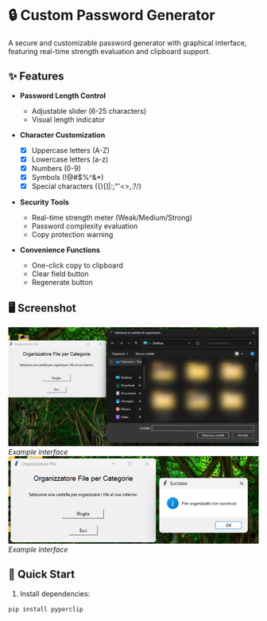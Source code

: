 # 🔒 Custom Password Generator

A secure and customizable password generator with graphical interface, featuring real-time strength evaluation and clipboard support.

## ✨ Features

- **Password Length Control**
  - Adjustable slider (6-25 characters)
  - Visual length indicator

- **Character Customization**
  - [x] Uppercase letters (A-Z)
  - [x] Lowercase letters (a-z)
  - [x] Numbers (0-9)
  - [x] Symbols (!@#$%^&*)
  - [x] Special characters ({}[]|:;"'<>,.?/)

- **Security Tools**
  - Real-time strength meter (Weak/Medium/Strong)
  - Password complexity evaluation
  - Copy protection warning

- **Convenience Functions**
  - One-click copy to clipboard
  - Clear field button
  - Regenerate button

## 🖥️ Screenshot
![Password Generator Interface](screenshot_1.png) *Example interface*
![Password Generator Interface](screenshot.png) *Example interface*

## 🚀 Quick Start

1. Install dependencies:
```bash
pip install pyperclip
